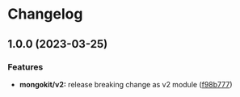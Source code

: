 # Changelog

## 1.0.0 (2023-03-25)


### Features

* **mongokit/v2:** release breaking change as v2 module ([f98b777](https://github.com/Yapcheekian/gomodules/commit/f98b777546c6fc46913bdd3da4506ce6028d17e4))
